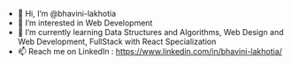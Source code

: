 - 👋 Hi, I’m @bhavini-lakhotia
- 👀 I’m interested in Web Development
- 🌱 I’m currently learning Data Structures and Algorithms, Web Design and Web Development, FullStack with React Specialization
- 📫 Reach me on LinkedIn : https://www.linkedin.com/in/bhavini-lakhotia/

<!---
bhavini-lakhotia/bhavini-lakhotia is a ✨ special ✨ repository because its `README.md` (this file) appears on your GitHub profile.
You can click the Preview link to take a look at your changes.
--->
